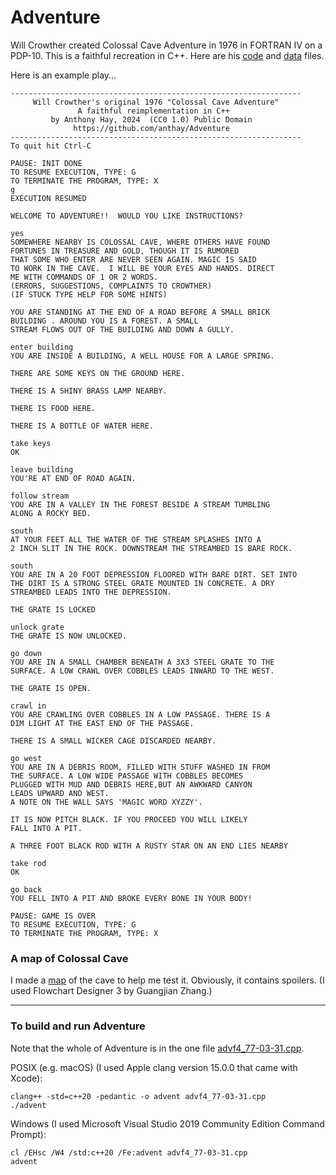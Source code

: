 # Adventure

Will Crowther created Colossal Cave Adventure in 1976 in FORTRAN IV on a PDP-10. This is a faithful recreation in C++. Here are his [code](https://github.com/anthay/Adventure/blob/main/doc/advf4.77-03-31.txt) and [data](https://github.com/anthay/Adventure/blob/main/doc/advdat.77-03-31.txt) files.

Here is an example play...

```text
-----------------------------------------------------------------
     Will Crowther's original 1976 "Colossal Cave Adventure"
               A faithful reimplementation in C++
         by Anthony Hay, 2024  (CC0 1.0) Public Domain
              https://github.com/anthay/Adventure
-----------------------------------------------------------------
To quit hit Ctrl-C

PAUSE: INIT DONE
TO RESUME EXECUTION, TYPE: G
TO TERMINATE THE PROGRAM, TYPE: X
g
EXECUTION RESUMED

WELCOME TO ADVENTURE!!  WOULD YOU LIKE INSTRUCTIONS?   

yes
SOMEWHERE NEARBY IS COLOSSAL CAVE, WHERE OTHERS HAVE FOUND  
FORTUNES IN TREASURE AND GOLD, THOUGH IT IS RUMORED    
THAT SOME WHO ENTER ARE NEVER SEEN AGAIN. MAGIC IS SAID
TO WORK IN THE CAVE.  I WILL BE YOUR EYES AND HANDS. DIRECT 
ME WITH COMMANDS OF 1 OR 2 WORDS.  
(ERRORS, SUGGESTIONS, COMPLAINTS TO CROWTHER)
(IF STUCK TYPE HELP FOR SOME HINTS)

YOU ARE STANDING AT THE END OF A ROAD BEFORE A SMALL BRICK  
BUILDING . AROUND YOU IS A FOREST. A SMALL   
STREAM FLOWS OUT OF THE BUILDING AND DOWN A GULLY.

enter building
YOU ARE INSIDE A BUILDING, A WELL HOUSE FOR A LARGE SPRING. 

THERE ARE SOME KEYS ON THE GROUND HERE. 

THERE IS A SHINY BRASS LAMP NEARBY.

THERE IS FOOD HERE. 

THERE IS A BOTTLE OF WATER HERE.   

take keys
OK   

leave building
YOU'RE AT END OF ROAD AGAIN.  

follow stream
YOU ARE IN A VALLEY IN THE FOREST BESIDE A STREAM TUMBLING  
ALONG A ROCKY BED.  

south
AT YOUR FEET ALL THE WATER OF THE STREAM SPLASHES INTO A    
2 INCH SLIT IN THE ROCK. DOWNSTREAM THE STREAMBED IS BARE ROCK.  

south
YOU ARE IN A 20 FOOT DEPRESSION FLOORED WITH BARE DIRT. SET INTO 
THE DIRT IS A STRONG STEEL GRATE MOUNTED IN CONCRETE. A DRY 
STREAMBED LEADS INTO THE DEPRESSION.    

THE GRATE IS LOCKED 

unlock grate
THE GRATE IS NOW UNLOCKED.    

go down
YOU ARE IN A SMALL CHAMBER BENEATH A 3X3 STEEL GRATE TO THE 
SURFACE. A LOW CRAWL OVER COBBLES LEADS INWARD TO THE WEST. 

THE GRATE IS OPEN.  

crawl in
YOU ARE CRAWLING OVER COBBLES IN A LOW PASSAGE. THERE IS A  
DIM LIGHT AT THE EAST END OF THE PASSAGE.    

THERE IS A SMALL WICKER CAGE DISCARDED NEARBY.    

go west
YOU ARE IN A DEBRIS ROOM, FILLED WITH STUFF WASHED IN FROM  
THE SURFACE. A LOW WIDE PASSAGE WITH COBBLES BECOMES   
PLUGGED WITH MUD AND DEBRIS HERE,BUT AN AWKWARD CANYON 
LEADS UPWARD AND WEST.   
A NOTE ON THE WALL SAYS 'MAGIC WORD XYZZY'.  

IT IS NOW PITCH BLACK. IF YOU PROCEED YOU WILL LIKELY  
FALL INTO A PIT.    

A THREE FOOT BLACK ROD WITH A RUSTY STAR ON AN END LIES NEARBY   

take rod
OK   

go back
YOU FELL INTO A PIT AND BROKE EVERY BONE IN YOUR BODY! 

PAUSE: GAME IS OVER
TO RESUME EXECUTION, TYPE: G
TO TERMINATE THE PROGRAM, TYPE: X
```

### A map of Colossal Cave

I made a [map](https://github.com/anthay/Adventure/blob/master/doc/ColossalCaveMap.png) of the cave to help me test it. Obviously, it contains spoilers. (I used Flowchart Designer 3 by Guangjian Zhang.)

---

### To build and run Adventure

Note that the whole of Adventure is in the one file [advf4_77-03-31.cpp](https://github.com/anthay/Adventure/blob/master/src/advf4_77-03-31.cpp).

POSIX (e.g. macOS) (I used Apple clang version 15.0.0 that came with Xcode):

```text
clang++ -std=c++20 -pedantic -o advent advf4_77-03-31.cpp
./advent
```

Windows (I used Microsoft Visual Studio 2019 Community Edition Command Prompt):

```text
cl /EHsc /W4 /std:c++20 /Fe:advent advf4_77-03-31.cpp
advent
```

